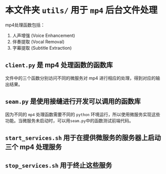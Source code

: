 # 本文件夹 `utils/` 用于 `mp4` 后台文件处理
  mp4处理函数包括：
  1. 人声增强 (Voice Enhancement)
  2. 伴奏提取 (Vocal Removal)
  3. 字幕提取 (Subtitle Extraction)

## `client.py` 是 mp4 处理函数的函数库
  文件中的三个函数分别访问不同的微服务对 mp4 进行相应的处理，得到对应的输出结果。

## `seam.py` 是使用接缝进行开发可以调用的函数库
  因为不同的 `mp4` 处理函数需要不同的 `python` 环境运行，所以使用微服务实现这些功能。当微服务未启动时，可以用`seam.py`中的函数测试前端代码。

## `start_services.sh` 用于在提供微服务的服务器上启动三个 mp4 处理服务

## `stop_services.sh` 用于终止这些服务
